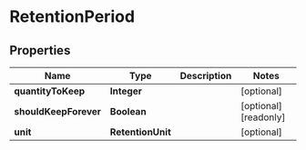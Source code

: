 

# RetentionPeriod


## Properties

Name | Type | Description | Notes
------------ | ------------- | ------------- | -------------
**quantityToKeep** | **Integer** |  |  [optional]
**shouldKeepForever** | **Boolean** |  |  [optional] [readonly]
**unit** | **RetentionUnit** |  |  [optional]



